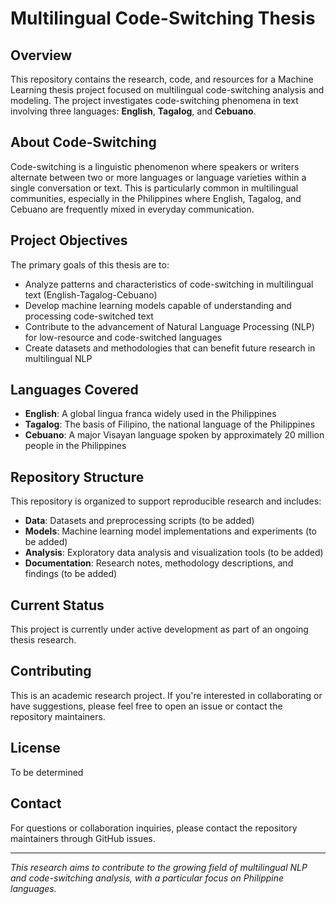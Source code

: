 # Multilingual Code-Switching Thesis

## Overview
This repository contains the research, code, and resources for a Machine Learning thesis project focused on multilingual code-switching analysis and modeling. The project investigates code-switching phenomena in text involving three languages: **English**, **Tagalog**, and **Cebuano**.

## About Code-Switching
Code-switching is a linguistic phenomenon where speakers or writers alternate between two or more languages or language varieties within a single conversation or text. This is particularly common in multilingual communities, especially in the Philippines where English, Tagalog, and Cebuano are frequently mixed in everyday communication.

## Project Objectives
The primary goals of this thesis are to:
- Analyze patterns and characteristics of code-switching in multilingual text (English-Tagalog-Cebuano)
- Develop machine learning models capable of understanding and processing code-switched text
- Contribute to the advancement of Natural Language Processing (NLP) for low-resource and code-switched languages
- Create datasets and methodologies that can benefit future research in multilingual NLP

## Languages Covered
- **English**: A global lingua franca widely used in the Philippines
- **Tagalog**: The basis of Filipino, the national language of the Philippines
- **Cebuano**: A major Visayan language spoken by approximately 20 million people in the Philippines

## Repository Structure
This repository is organized to support reproducible research and includes:
- **Data**: Datasets and preprocessing scripts (to be added)
- **Models**: Machine learning model implementations and experiments (to be added)
- **Analysis**: Exploratory data analysis and visualization tools (to be added)
- **Documentation**: Research notes, methodology descriptions, and findings (to be added)

## Current Status
This project is currently under active development as part of an ongoing thesis research.

## Contributing
This is an academic research project. If you're interested in collaborating or have suggestions, please feel free to open an issue or contact the repository maintainers.

## License
To be determined

## Contact
For questions or collaboration inquiries, please contact the repository maintainers through GitHub issues.

---
*This research aims to contribute to the growing field of multilingual NLP and code-switching analysis, with a particular focus on Philippine languages.*

